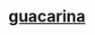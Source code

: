 # [guacarina](guacarina.com)

<!-- TODO -->
<!-- click on individual svgs to blow up -->
<!-- about page -->
<!-- tuner -->

